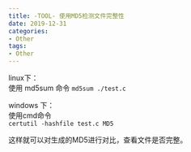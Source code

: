 ```yaml
---
title: -TOOL- 使用MD5检测文件完整性
date: 2019-12-31
categories:
- Other
tags:
- Other
---
```



linux下：  
使用 md5sum 命令
`md5sum ./test.c`  

windows 下：  
使用cmd命令  
`certutil -hashfile test.c MD5`  

这样就可以对生成的MD5进行对比，查看文件是否完整。  
